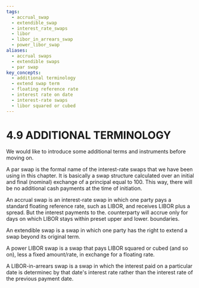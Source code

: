 ```yaml
---
tags:
  - accrual_swap
  - extendible_swap
  - interest_rate_swaps
  - libor
  - libor_in_arrears_swap
  - power_libor_swap
aliases:
  - accrual swaps
  - extendible swaps
  - par swap
key_concepts:
  - additional terminology
  - extend swap term
  - floating reference rate
  - interest rate on date
  - interest-rate swaps
  - libor squared or cubed
---
```


# 4.9 ADDITIONAL TERMINOLOGY  

We would like to introduce some additional terms and instruments before moving on.  

A par swap is the formal name of the interest-rate swaps that we have been using in this chapter. It is basically a swap structure calculated over an initial and final (nominal) exchange of a principal equal to 100. This way, there will be no additional cash payments at the time of initiation.  

An accrual swap is an interest-rate swap in which one party pays a standard floating reference rate, such as LIBOR, and receives LIBOR plus a spread. But the interest payments to the. counterparty will accrue only for days on which LIBOR stays within preset upper and lower. boundaries.  

An extendible swap is a swap in which one party has the right to extend a swap beyond its original term.  

A power LIBOR swap is a swap that pays LIBOR squared or cubed (and so on), less a fixed amount/rate, in exchange for a floating rate.  

A LIBOR-in-arrears swap is a swap in which the interest paid on a particular date is determinec by that date's interest rate rather than the interest rate of the previous payment date.  
